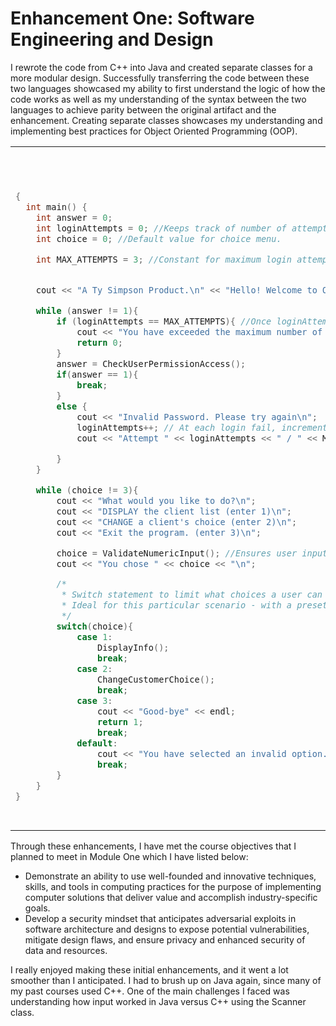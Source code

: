 # Enhancement One: Software Engineering and Design

I rewrote the code from C++ into Java and created separate classes for a more modular design. Successfully transferring the code between these two languages showcased my ability to first understand the logic of how the code works as well as my understanding of the syntax between the two languages to achieve parity between the original artifact and the enhancement. Creating separate classes showcases my understanding and implementing best practices for Object Oriented Programming (OOP).

<table>
<tr>
<th>C++</th>
<th>Java</th>
</tr>
<tr>
<td>
<pre>

```cpp
{
  int main() {
    int answer = 0;
	int loginAttempts = 0; //Keeps track of number of attempts.
	int choice = 0; //Default value for choice menu.

	int MAX_ATTEMPTS = 3; //Constant for maximum login attempts


	cout << "A Ty Simpson Product.\n" << "Hello! Welcome to Our Investment Company\n";

	while (answer != 1){
		if (loginAttempts == MAX_ATTEMPTS){ //Once loginAttempts equals MAX_ATTEMPTs, exit the program
			cout << "You have exceeded the maximum number of login attempts. Goodbye." << endl;
			return 0;
		}
		answer = CheckUserPermissionAccess();
		if(answer == 1){
			break;
		}
		else {
			cout << "Invalid Password. Please try again\n";
			loginAttempts++; // At each login fail, increment loginAttempts by 1
			cout << "Attempt " << loginAttempts << " / " << MAX_ATTEMPTS << "\n"; //Print message to alert user of number of attempts

		}
	}

	while (choice != 3){
		cout << "What would you like to do?\n";
		cout << "DISPLAY the client list (enter 1)\n";
		cout << "CHANGE a client's choice (enter 2)\n";
		cout << "Exit the program. (enter 3)\n";

		choice = ValidateNumericInput(); //Ensures user input is a numeric value.
		cout << "You chose " << choice << "\n";

		/*
		 * Switch statement to limit what choices a user can make, tied to the menu options.
		 * Ideal for this particular scenario - with a preset limit of user choices.
		 */
		switch(choice){
			case 1:
				DisplayInfo();
				break;
			case 2:
				ChangeCustomerChoice();
				break;
			case 3:
				cout << "Good-bye" << endl;
				return 1;
				break;
			default:
				cout << "You have selected an invalid option. Please select and option 1-3." << endl;
				break;
		}
	}
}														      
```

</pre>
</td>
<td>

```java
{
    public static void main(String[] args) {

        int MAX_ATTEMPTS = 3; // Maximum number of login attempts
        int loginAttempts = 0; // Keeps track of login attempts
        boolean authenticated = false;
        int choice = 0;

         System.out.println("Welcome to the Capstone Project!");

         while(!authenticated){
            //Prevent brute force attacks by limiting the number of login attempts
            if(loginAttempts < MAX_ATTEMPTS){
                if(CheckPermission()){
                    authenticated = true;
                } else{
                    loginAttempts++;
                    System.out.println("Invalid username or password. Please try again.");
                    System.out.println("Attempts remaining: " + (MAX_ATTEMPTS - loginAttempts));
                }
            } else{
                System.out.println("Too many failed login attempts. Please try again later.");
            }
         }

         LoadClients();

         while(choice !=3){
            DisplayMenu();
            choice = InputValidators.validateNumericInput();
            switch(choice){
                case 1:
                    DisplayClients();
                    break;
                case 2:
                    System.out.println("Enter the ID of the client you would like to change: ");
                    int clientId = InputValidators.validateNumericInput();
                    ChangeClientChoice(clientId);
                    break;
                case 3:
                    System.out.println("Exiting the program...");
                    break;
                default:
                    System.out.println("Invalid choice. Please try again.");
            }
         }
    }
}
```

</td>
</tr>
</table>

Through these enhancements, I have met the course objectives that I planned to meet in Module One which I have listed below:  

  
- Demonstrate an ability to use well-founded and innovative techniques, skills, and tools in computing practices for the purpose of implementing computer solutions that deliver value and accomplish industry-specific goals.
- Develop a security mindset that anticipates adversarial exploits in software architecture and designs to expose potential vulnerabilities, mitigate design flaws, and ensure privacy and enhanced security of data and resources.
  
I really enjoyed making these initial enhancements, and it went a lot smoother than I anticipated. I had to brush up on Java again, since many of my past courses used C++. One of the main challenges I faced was understanding how input worked in Java versus C++ using the Scanner class.
